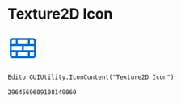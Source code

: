 # Texture2D Icon
![](/img/Texture2D%20Icon.png)

``` CSharp
EditorGUIUtility.IconContent("Texture2D Icon")
```
```
2964569609108149060
```
